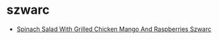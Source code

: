 # szwarc

 * [Spinach Salad With Grilled Chicken Mango And Raspberries Szwarc](../index/s/spinach-salad-with-grilled-chicken-mango-and-raspberries-szwarc-12641.json)
